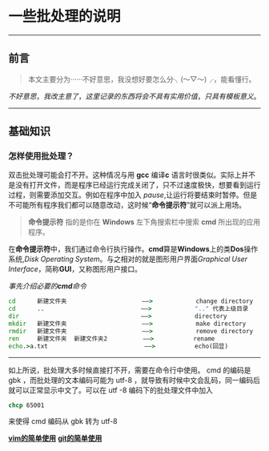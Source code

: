 # 一些批处理的说明

---

## 前言
> 本文主要分为······不好意思，我没想好要怎么分╮(～▽～)╭，能看懂行。

$不好意思，我改主意了，这里记录的东西将会不具有实用价值，只具有模板意义。$

---

## 基础知识

### 怎样使用批处理？

双击批处理可能会打不开。这种情况与用 **gcc** 编译**c** 语言时很类似。实际上并不是没有打开文件，而是程序已经运行完成关闭了，只不过速度极快，想要看到运行过程，则需要添加交互。例如在程序中加入 $pause$,让运行将要结束时暂停。但是不可能所有程序我们都可以随意改动，这时候“**命令提示符**”就可以派上用场。

>**命令提示符** 指的是你在 **Windows** 左下角搜索栏中搜索 **cmd** 所出现的应用程序。

在**命令提示符**中，我们通过命令行执行操作。**cmd**算是**Windows**上的类**Dos**操作系统,$Disk\;Operating\;System$。与之相对的就是图形用户界面$Graphical\;User\;Interface$，简称**GUI**，又称图形用户接口。

_事先介绍必要的**cmd**命令_

```cmd
cd      新建文件夹                     ——>            change directory      目录转换
cd      ..                           ——>            ".." 代表上级目录       运回上级目录
dir                                  ——>            directory             显示当前路径下的文件夹及文件
mkdir   新建文件夹                     ——>            make directory       新建文件夹
rmdir   新建文件夹                     ——>            remove directory     删除文件夹
ren     新建文件夹  新建文件夹2          ——>           rename                重命名
echo.>a.txt                           ——>           echo(回显)             新建a.txt
```

---------------------------------------


如上所说，批处理大多时候直接打不开，需要在命令行中使用。
cmd 的编码是 gbk ，而批处理的文本编码可能为 utf-8 ，就导致有时候中文会乱码，同一编码后就可以正常显示中文了。可以在 utf -8 编码下的批处理文件中加入

```cmd
chcp 65001
```

来使得 cmd 编码从 gbk 转为 utf-8 

[**vim的简单使用**](./others/vim_simple_use.md)
[**git的简单使用**](./others/git_simple_use.md)